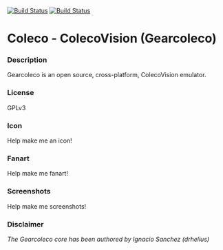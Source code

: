 [![Build Status](https://travis-ci.org/kodi-game/game.libretro.gearcoleco.svg?branch=master)](https://travis-ci.org/kodi-game/game.libretro.gearcoleco)
[![Build Status](https://ci.appveyor.com/api/projects/status/github/kodi-game/game.libretro.gearcoleco?svg=true)](https://ci.appveyor.com/project/kodi-game/game-libretro-gearcoleco)

# Coleco - ColecoVision (Gearcoleco)

### Description

Gearcoleco is an open source, cross-platform, ColecoVision emulator.

### License

GPLv3

### Icon

Help make me an icon!

### Fanart

Help make me fanart!

### Screenshots

Help make me screenshots!

### Disclaimer

*The Gearcoleco core has been authored by Ignacio Sanchez (drhelius)*

